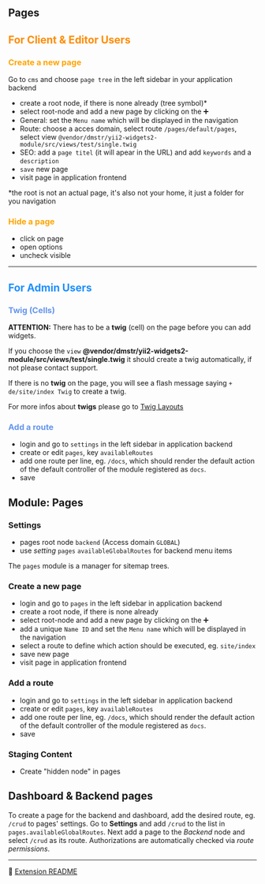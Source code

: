 Pages
-----
##  <p><span style="color:darkorange">For Client & Editor Users</span></p>

### <p><span style="color:orange">Create a new page</span></p>

Go to `cms` and choose `page tree` in the left sidebar in your application backend

- create a root node, if there is none already (tree symbol)*
- select root-node and add a new page by clicking on the :heavy_plus_sign:
- General: set the `Menu name` which will be displayed in the navigation
- Route: choose a acces domain, select route `/pages/default/pages`, select view `@vendor/dmstr/yii2-widgets2-module/src/views/test/single.twig`
- SEO: add a `page titel` (it will apear in the URL) and add `keywords` and a `description` 
- `save` new page
- visit page in application frontend

*the root is not an actual page, it's also not your home, it just a folder for you navigation

### <p><span style="color:orange">Hide a page</span></p>

- click on page
- open options 
- uncheck visible

___

## <p><span style="color:dodgerblue">For Admin Users</span></p>

###  <p><span style="color:cornflowerblue">Twig (Cells)</span></p>

**ATTENTION:** There has to be a  **twig** (cell) on the page before you can add widgets.

If you choose the `view` **@vendor/dmstr/yii2-widgets2-module/src/views/test/single.twig** it should create a twig automatically, if not please contact support.

If there is no **twig** on the page, you will see a flash message saying `+ de/site/index Twig` to create a twig.

For more infos about **twigs** please go to [Twig Layouts](../frontdev/twig.md)


### <p><span style="color:cornflowerblue">Add a route</span></p>

- login and go to `settings` in the left sidebar in application backend
- create or edit `pages`, key `availableRoutes`
- add one route per line, eg. `/docs`, which should render the default action of the default controller of the module
  registered as `docs`.
- save


Module: Pages
-----

### Settings

- pages root node `backend` (Access domain `GLOBAL`)
 - use *setting* `pages` `availableGlobalRoutes` for backend menu items

The `pages` module is a manager for sitemap trees.

### Create a new page

- login and go to `pages` in the left sidebar in application backend
- create a root node, if there is none already
- select root-node and add a new page by clicking on the :heavy_plus_sign:
 - add a unique `Name ID` and set the `Menu name` which will be displayed in the navigation
 - select a route to define which action should be executed, eg. `site/index`
 - save new page
- visit page in application frontend

### Add a route

- login and go to `settings` in the left sidebar in application backend
- create or edit `pages`, key `availableRoutes`
- add one route per line, eg. `/docs`, which should render the default action of the default controller of the module
  registered as `docs`.
- save

### Staging Content

- Create "hidden node" in pages



## Dashboard & Backend pages

To create a page for the backend and dashboard, add the desired route, eg. `/crud` to pages' settings.
Go to **Settings** and add `/crud` to the list in `pages.availableGlobalRoutes`.
Next add a page to the *Backend* node and select `/crud` as its route.
Authorizations are automatically checked via *route permissions*.

---

:blue_book: [Extension README](https://github.com/dmstr/yii2-pages-module/blob/master/README.md)
